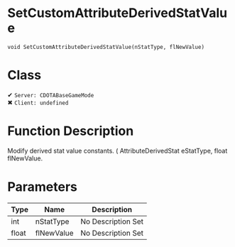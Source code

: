 # SetCustomAttributeDerivedStatValue
```
void SetCustomAttributeDerivedStatValue(nStatType, flNewValue)
```
# Class
✔ `Server: CDOTABaseGameMode`  
✖ `Client: undefined`  

# Function Description
Modify derived stat value constants. ( AttributeDerivedStat eStatType, float flNewValue.
# Parameters
Type|Name|Description
--|--|--
int|nStatType|No Description Set
float|flNewValue|No Description Set
